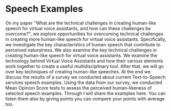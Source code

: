 # Speech Examples
On my paper "What are the technical challenges in creating human-like speech for virtual voice assistants, and how can these challenges be overcome?", we explore opportunities for overcoming technical challenges in creating more human-like speech for virtual voice assistants. Specifically, we investigate the key characteristics of human speech that contribute to perceived naturalness. We also examine the key technical challenges in creating human-like speech for virtual voice assistants. We examine the technology behind Virtual Voice Assistants and how their various elements work together to create a useful multidisciplinary tool.  After that,  we will go over key techniques of creating human-like speeches.  At the end we discuss the results of a survey we conducted about current Text-to-Speech services speech examples. Using the data from our survey, we conducted Mean Opinion Score tests to assess the perceived human-likeness of selected speech examples. Through I will share the examples here. You can listen them also by giving points you can compere your points with average too.
